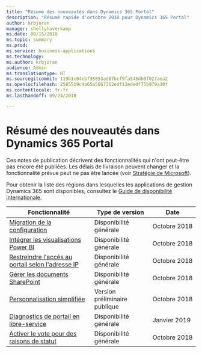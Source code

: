 ```yaml
---
title: "Résumé des nouveautés dans Dynamics 365 Portal"
description: "Résumé rapide d'octobre 2018 pour Dynamics 365 Portal"
author: krbjoran
manager: shellyhaverkamp
ms.date: 08/15/2018
ms.topic: summary
ms.prod: 
ms.service: business-applications
ms.technology: 
ms.author: krbjoran
audience: Admin
ms.translationtype: HT
ms.sourcegitcommit: 119b1c04ebf38853ad07bcf9fa548db0f027aea2
ms.openlocfilehash: 2585519c4a65a5667312edf12ededf75b979a30f
ms.contentlocale: fr-fr
ms.lasthandoff: 09/24/2018

---
```

#  <a name="summary-of-whats-new-in-dynamics-365-portal"></a>Résumé des nouveautés dans Dynamics 365 Portal

Ces notes de publication décrivent des fonctionnalités qui n'ont peut-être pas encore été publiées. Les délais de livraison peuvent changer et la fonctionnalité prévue peut ne pas être lancée (voir [Stratégie de Microsoft](https://go.microsoft.com/fwlink/p/?linkid=2007332)).

Pour obtenir la liste des régions dans lesquelles les applications de gestion Dynamics 365 sont disponibles, consultez le [Guide de disponibilité internationale](https://aka.ms/dynamics_365_international_availability_deck). 


| Fonctionnalité                                                                           | Type de version   | Date |
|-----------------------------------------------------------------------------------|----------------|----------------------|
| [Migration de la configuration](configuration-migration.md)                           | Disponibilité générale             | Octobre 2018          |
| [Intégrer les visualisations Power BI](power-bi-embed.md)                              | Disponibilité générale            | Octobre 2018          |
| [Restreindre l'accès au portail selon l'adresse IP](restrict-portal-access-by-ip-address.md) | Disponibilité générale            | Octobre 2018          |
| [Gérer les documents SharePoint](sharepoint-integration.md)                        | Disponibilité générale             | Octobre 2018          |
| [Personnalisation simplifiée](simplified-customization.md)                         | Version préliminaire publique | Octobre 2018          |
| [Diagnostics de portail en libre-service](self-service-portal-diagnostics.md)           | Disponibilité générale             | Janvier 2019          |
| [Activer le vote pour des raisons de statut](enable-voting-for-status-reasons.md)         | Disponibilité générale       | Octobre 2018 |



